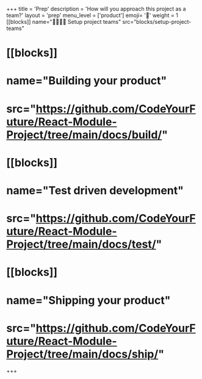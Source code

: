+++
title = 'Prep'
description = 'How will you approach this project as a team?'
layout = 'prep'
menu_level = ['product']
emoji= '📝'
weight = 1
[[blocks]]
name="🫱🏽‍🫲🏾 Setup project teams"
src="blocks/setup-project-teams"
# [[blocks]]
# name="Building your product"
# src="https://github.com/CodeYourFuture/React-Module-Project/tree/main/docs/build/"
# [[blocks]]
# name="Test driven development"
# src="https://github.com/CodeYourFuture/React-Module-Project/tree/main/docs/test/"
# [[blocks]]
# name="Shipping your product"
# src="https://github.com/CodeYourFuture/React-Module-Project/tree/main/docs/ship/"
+++

